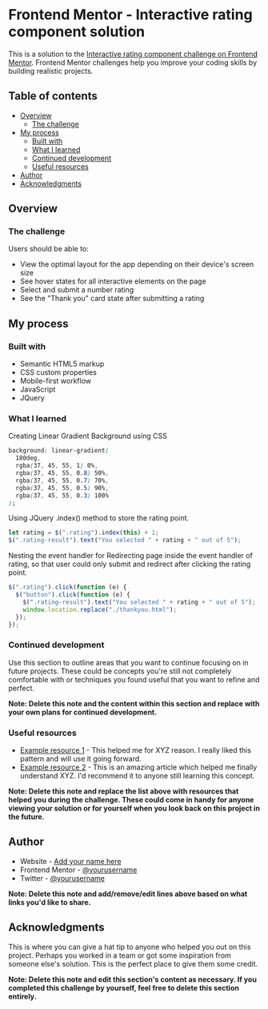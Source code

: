 # Frontend Mentor - Interactive rating component solution

This is a solution to the [Interactive rating component challenge on Frontend Mentor](https://www.frontendmentor.io/challenges/interactive-rating-component-koxpeBUmI). Frontend Mentor challenges help you improve your coding skills by building realistic projects.

## Table of contents

- [Overview](#overview)
  - [The challenge](#the-challenge)
- [My process](#my-process)
  - [Built with](#built-with)
  - [What I learned](#what-i-learned)
  - [Continued development](#continued-development)
  - [Useful resources](#useful-resources)
- [Author](#author)
- [Acknowledgments](#acknowledgments)

## Overview

### The challenge

Users should be able to:

- View the optimal layout for the app depending on their device's screen size
- See hover states for all interactive elements on the page
- Select and submit a number rating
- See the "Thank you" card state after submitting a rating

## My process

### Built with

- Semantic HTML5 markup
- CSS custom properties
- Mobile-first workflow
- JavaScript
- JQuery

### What I learned

Creating Linear Gradient Background using CSS

```css
background: linear-gradient(
  180deg,
  rgba(37, 45, 55, 1) 0%,
  rgba(37, 45, 55, 0.8) 50%,
  rgba(37, 45, 55, 0.7) 70%,
  rgba(37, 45, 55, 0.5) 90%,
  rgba(37, 45, 55, 0.3) 100%
);
```

Using JQuery .index() method to store the rating point.

```js
let rating = $(".rating").index(this) + 1;
$(".rating-result").text("You selected " + rating + " out of 5");
```

Nesting the event handler for Redirecting page inside the event handler of rating, so that user could only submit and redirect after clicking the rating point.

```js
$(".rating").click(function (e) {
  $("button").click(function (e) {
    $(".rating-result").text("You selected " + rating + " out of 5");
    window.location.replace("./thankyou.html");
  });
});
```

### Continued development

Use this section to outline areas that you want to continue focusing on in future projects. These could be concepts you're still not completely comfortable with or techniques you found useful that you want to refine and perfect.

**Note: Delete this note and the content within this section and replace with your own plans for continued development.**

### Useful resources

- [Example resource 1](https://www.example.com) - This helped me for XYZ reason. I really liked this pattern and will use it going forward.
- [Example resource 2](https://www.example.com) - This is an amazing article which helped me finally understand XYZ. I'd recommend it to anyone still learning this concept.

**Note: Delete this note and replace the list above with resources that helped you during the challenge. These could come in handy for anyone viewing your solution or for yourself when you look back on this project in the future.**

## Author

- Website - [Add your name here](https://www.your-site.com)
- Frontend Mentor - [@yourusername](https://www.frontendmentor.io/profile/yourusername)
- Twitter - [@yourusername](https://www.twitter.com/yourusername)

**Note: Delete this note and add/remove/edit lines above based on what links you'd like to share.**

## Acknowledgments

This is where you can give a hat tip to anyone who helped you out on this project. Perhaps you worked in a team or got some inspiration from someone else's solution. This is the perfect place to give them some credit.

**Note: Delete this note and edit this section's content as necessary. If you completed this challenge by yourself, feel free to delete this section entirely.**
